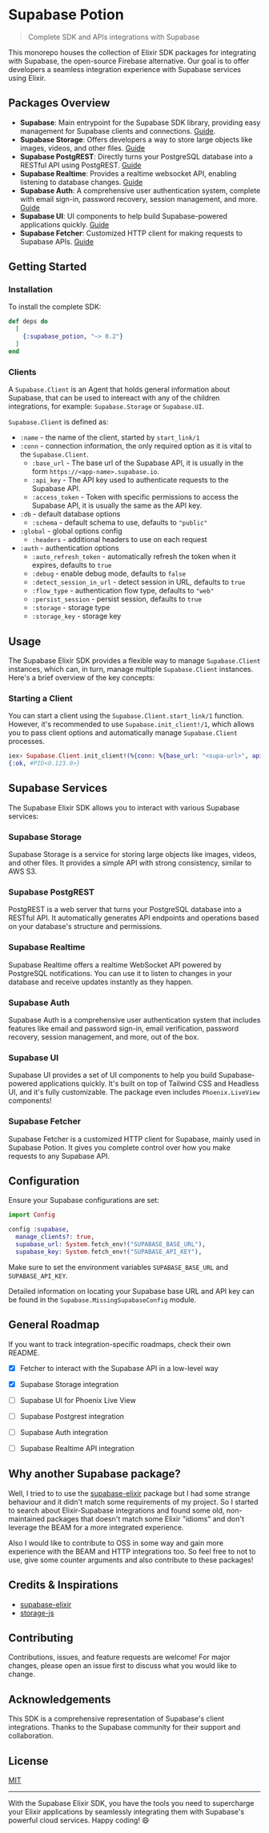 # Supabase Potion

> Complete SDK and APIs integrations with Supabase

This monorepo houses the collection of Elixir SDK packages for integrating with Supabase, the open-source Firebase alternative. Our goal is to offer developers a seamless integration experience with Supabase services using Elixir.

## Packages Overview

- **Supabase**: Main entrypoint for the Supabase SDK library, providing easy management for Supabase clients and connections. [Guide](#usage).
- **Supabase Storage**: Offers developers a way to store large objects like images, videos, and other files. [Guide](./guides/storage.md)
- **Supabase PostgREST**: Directly turns your PostgreSQL database into a RESTful API using PostgREST. [Guide](#)
- **Supabase Realtime**: Provides a realtime websocket API, enabling listening to database changes. [Guide](#)
- **Supabase Auth**: A comprehensive user authentication system, complete with email sign-in, password recovery, session management, and more. [Guide](#)
- **Supabase UI**: UI components to help build Supabase-powered applications quickly. [Guide](#)
- **Supabase Fetcher**: Customized HTTP client for making requests to Supabase APIs. [Guide](./guides/fetcher.md)

## Getting Started

### Installation

To install the complete SDK:

```elixir
def deps do
  [
    {:supabase_potion, "~> 0.2"}
  ]
end
```

### Clients

A `Supabase.Client` is an Agent that holds general information about Supabase, that can be used to intereact with any of the children integrations, for example: `Supabase.Storage` or `Supabase.UI`.

`Supabase.Client` is defined as:

- `:name` - the name of the client, started by `start_link/1`
- `:conn` - connection information, the only required option as it is vital to the `Supabase.Client`.
    - `:base_url` - The base url of the Supabase API, it is usually in the form `https://<app-name>.supabase.io`.
    - `:api_key` - The API key used to authenticate requests to the Supabase API.
    - `:access_token` - Token with specific permissions to access the Supabase API, it is usually the same as the API key.
- `:db` - default database options
    - `:schema` - default schema to use, defaults to `"public"`
- `:global` - global options config
    - `:headers` - additional headers to use on each request
- `:auth` - authentication options
    - `:auto_refresh_token` - automatically refresh the token when it expires, defaults to `true`
    - `:debug` - enable debug mode, defaults to `false`
    - `:detect_session_in_url` - detect session in URL, defaults to `true`
    - `:flow_type` - authentication flow type, defaults to `"web"`
    - `:persist_session` - persist session, defaults to `true`
    - `:storage` - storage type
    - `:storage_key` - storage key

## Usage

The Supabase Elixir SDK provides a flexible way to manage `Supabase.Client` instances, which can, in turn, manage multiple `Supabase.Client` instances. Here's a brief overview of the key concepts:

### Starting a Client

You can start a client using the `Supabase.Client.start_link/1` function. However, it's recommended to use `Supabase.init_client!/1`, which allows you to pass client options and automatically manage `Supabase.Client` processes.

```elixir
iex> Supabase.Client.init_client!(%{conn: %{base_url: "<supa-url>", api_key: "<supa-key>"}})
{:ok, #PID<0.123.0>}
```

## Supabase Services

The Supabase Elixir SDK allows you to interact with various Supabase services:

### Supabase Storage

Supabase Storage is a service for storing large objects like images, videos, and other files. It provides a simple API with strong consistency, similar to AWS S3.

### Supabase PostgREST

PostgREST is a web server that turns your PostgreSQL database into a RESTful API. It automatically generates API endpoints and operations based on your database's structure and permissions.

### Supabase Realtime

Supabase Realtime offers a realtime WebSocket API powered by PostgreSQL notifications. You can use it to listen to changes in your database and receive updates instantly as they happen.

### Supabase Auth

Supabase Auth is a comprehensive user authentication system that includes features like email and password sign-in, email verification, password recovery, session management, and more, out of the box.

### Supabase UI

Supabase UI provides a set of UI components to help you build Supabase-powered applications quickly. It's built on top of Tailwind CSS and Headless UI, and it's fully customizable. The package even includes `Phoenix.LiveView` components!

### Supabase Fetcher

Supabase Fetcher is a customized HTTP client for Supabase, mainly used in Supabase Potion. It gives you complete control over how you make requests to any Supabase API.

## Configuration

Ensure your Supabase configurations are set:

```elixir
import Config

config :supabase,
  manage_clients?: true,
  supabase_url: System.fetch_env!("SUPABASE_BASE_URL"),
  supabase_key: System.fetch_env!("SUPABASE_API_KEY"),
```

Make sure to set the environment variables `SUPABASE_BASE_URL` and `SUPABASE_API_KEY`.

Detailed information on locating your Supabase base URL and API key can be found in the `Supabase.MissingSupabaseConfig` module.

## General Roadmap

If you want to track integration-specific roadmaps, check their own README.

- [x] Fetcher to interact with the Supabase API in a low-level way
- [x] Supabase Storage integration
- [ ] Supabase UI for Phoenix Live View
- [ ] Supabase Postgrest integration
- [ ] Supabase Auth integration
- [ ] Supabase Realtime API integration


## Why another Supabase package?

Well, I tried to to use the [supabase-elixir](https://github.com/treebee/supabase-elixir) package but I had some strange behaviour and it didn't match some requirements of my project. So I started to search about Elixir-Supabase integrations and found some old, non-maintained packages that doesn't match some Elixir "idioms" and don't leverage the BEAM for a more integrated experience.

Also I would like to contribute to OSS in some way and gain more experience with the BEAM and HTTP integrations too. So feel free to not to use, give some counter arguments and also contribute to these packages!

## Credits & Inspirations

- [supabase-elixir](https://github.com/treebee/supabase-elixir)
- [storage-js](https://github.com/supabase/storage-js)

## Contributing

Contributions, issues, and feature requests are welcome! For major changes, please open an issue first to discuss what you would like to change.

## Acknowledgements

This SDK is a comprehensive representation of Supabase's client integrations. Thanks to the Supabase community for their support and collaboration.

## License

[MIT](LICENSE)

---

With the Supabase Elixir SDK, you have the tools you need to supercharge your Elixir applications by seamlessly integrating them with Supabase's powerful cloud services. Happy coding! 😄
